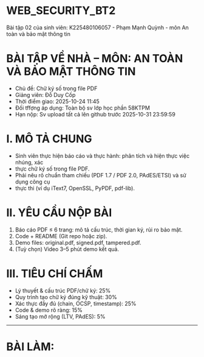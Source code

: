 # WEB_SECURITY_BT2
Bài tập 02 của sinh viên: K225480106057 - Phạm Mạnh Quỳnh - môn An toàn và bảo mật thông tin
# BÀI TẬP VỀ NHÀ – MÔN: AN TOÀN VÀ BẢO MẬT THÔNG TIN
- Chủ đề: Chữ ký số trong file PDF
- Giảng viên: Đỗ Duy Cốp
- Thời điểm giao: 2025-10-24 11:45
- Đối tffợng áp dụng: Toàn bộ sv lớp học phần 58KTPM
- Hạn nộp: Sv upload tất cả lên github trước 2025-10-31 23:59:59
# I. MÔ TẢ CHUNG
- Sinh viên thực hiện báo cáo và thực hành: phân tích và hiện thực việc nhúng, xác
- thực chữ ký số trong file PDF.
- Phải nêu rõ chuẩn tham chiếu (PDF 1.7 / PDF 2.0, PAdES/ETSI) và sử dụng công cụ
- thực thi (ví dụ iText7, OpenSSL, PyPDF, pdf-lib).
# II. YÊU CẦU NỘP BÀI
1. Báo cáo PDF ≤ 6 trang: mô tả cấu trúc, thời gian ký, rủi ro bảo mật.
2. Code + README (Git repo hoặc zip).
3. Demo files: original.pdf, signed.pdf, tampered.pdf.
4. (Tuỳ chọn) Video 3–5 phút demo kết quả.
# III. TIÊU CHÍ CHẤM
- Lý thuyết & cấu trúc PDF/chữ ký: 25%
- Quy trình tạo chữ ký đúng kỹ thuật: 30%
- Xác thực đầy đủ (chain, OCSP, timestamp): 25%
- Code & demo rõ ràng: 15%
- Sáng tạo mở rộng (LTV, PAdES): 5%
-------------------------------------------------------------------------------------------
# BÀI LÀM:
